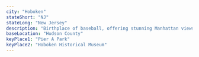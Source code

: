 ```yaml
---
city: "Hoboken"
stateShort: "NJ"
stateLong: "New Jersey"
description: "Birthplace of baseball, offering stunning Manhattan views, lively nightlife, and a walkable, urban atmosphere."
baseLocation: "Hudson County"
keyPlace1: "Pier A Park"
keyPlace2: "Hoboken Historical Museum"
---
```


